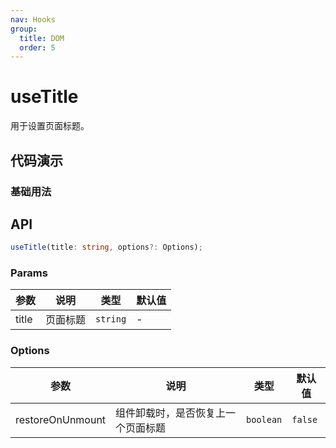 ```yaml
---
nav: Hooks
group:
  title: DOM
  order: 5
---
```


# useTitle

用于设置页面标题。

## 代码演示

### 基础用法

<code hideActions='["CSB"]' src="./demo/demo1.tsx"></code>

## API

```typescript
useTitle(title: string, options?: Options);
```

### Params

| 参数  | 说明     | 类型     | 默认值 |
| ----- | -------- | -------- | ------ |
| title | 页面标题 | `string` | -      |

### Options

| 参数             | 说明                               | 类型      | 默认值  |
| ---------------- | ---------------------------------- | --------- | ------- |
| restoreOnUnmount | 组件卸载时，是否恢复上一个页面标题 | `boolean` | `false` |
